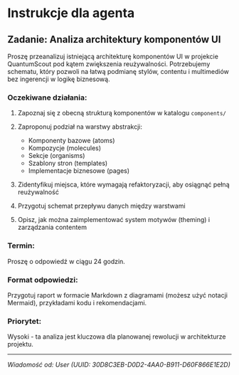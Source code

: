 # Instrukcje dla agenta

## Zadanie: Analiza architektury komponentów UI

Proszę przeanalizuj istniejącą architekturę komponentów UI w projekcie QuantumScout pod kątem zwiększenia reużywalności. Potrzebujemy schematu, który pozwoli na łatwą podmianę stylów, contentu i multimediów bez ingerencji w logikę biznesową.

### Oczekiwane działania:

1. Zapoznaj się z obecną strukturą komponentów w katalogu `components/`
2. Zaproponuj podział na warstwy abstrakcji:
   - Komponenty bazowe (atoms)
   - Kompozycje (molecules)
   - Sekcje (organisms)
   - Szablony stron (templates)
   - Implementacje biznesowe (pages)

3. Zidentyfikuj miejsca, które wymagają refaktoryzacji, aby osiągnąć pełną reużywalność

4. Przygotuj schemat przepływu danych między warstwami

5. Opisz, jak można zaimplementować system motywów (theming) i zarządzania contentem

### Termin:
Proszę o odpowiedź w ciągu 24 godzin.

### Format odpowiedzi:
Przygotuj raport w formacie Markdown z diagramami (możesz użyć notacji Mermaid), przykładami kodu i rekomendacjami.

### Priorytet:
Wysoki - ta analiza jest kluczowa dla planowanej rewolucji w architekturze projektu.

---

*Wiadomość od: User (UUID: 30D8C3EB-D0D2-4AA0-B911-D60F866E1E2D)*